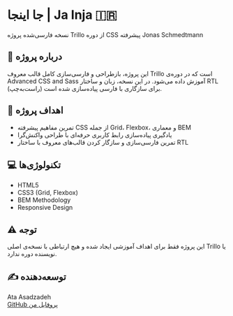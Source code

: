 # جا اینجا | Ja Inja 🇮🇷
نسخه فارسی‌شده پروژه Trillo از دوره CSS پیشرفته Jonas Schmedtmann

## 📌 درباره پروژه

این پروژه، بازطراحی و فارسی‌سازی کامل قالب معروف Trillo است که در دوره‌ی Advanced CSS and Sass آموزش داده می‌شود. در این نسخه، زبان و ساختار RTL (راست‌به‌چپ) برای سازگاری با فارسی پیاده‌سازی شده است.

## 🎯 اهداف پروژه

- تمرین مفاهیم پیشرفته CSS از جمله Grid، Flexbox، و معماری BEM
- یادگیری پیاده‌سازی رابط کاربری حرفه‌ای با طراحی واکنش‌گرا
- تمرین فارسی‌سازی و سازگار کردن قالب‌های معروف با ساختار RTL

## 💻 تکنولوژی‌ها

- HTML5
- CSS3 (Grid, Flexbox)
- BEM Methodology
- Responsive Design

## ⚠️ توجه
این پروژه فقط برای اهداف آموزشی ایجاد شده و هیچ ارتباطی با نسخه‌ی اصلی Trillo یا نویسنده دوره ندارد.

## ✍️ توسعه‌دهنده
Ata Asadzadeh  
[GitHub پروفایل من](https://github.com/AtaDevPro)
